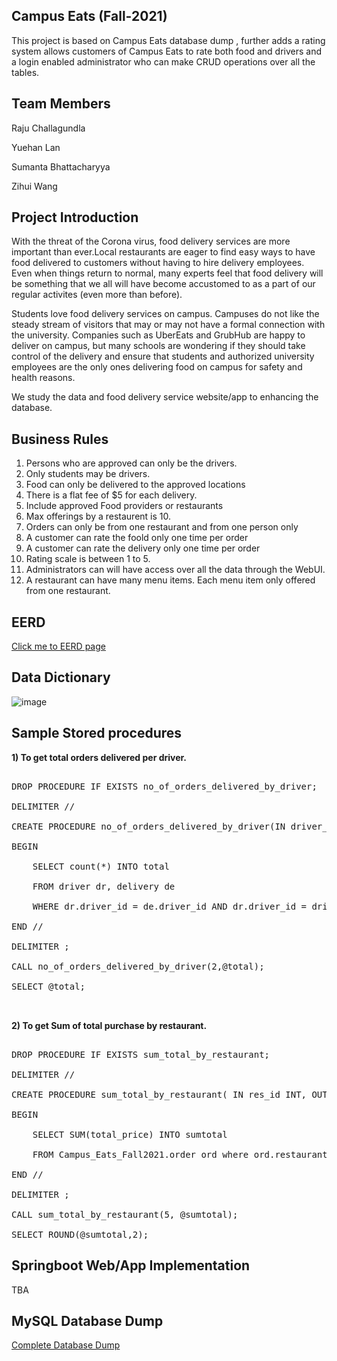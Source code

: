 ## Campus Eats (Fall-2021)
This project is based on Campus Eats database dump , further adds a rating system allows customers of Campus Eats to rate both food and drivers and a login enabled administrator who can make CRUD operations over all the tables.

## Team Members

Raju Challagundla

Yuehan Lan

Sumanta Bhattacharyya

Zihui Wang

## Project Introduction

With the threat of the Corona virus, food delivery services are more important than ever.Local restaurants are eager to find easy ways to have food delivered to customers without having to hire delivery employees. Even when things return to normal, many experts feel that food delivery will be something that we all will have become accustomed to as a part of our regular activites (even more than before).  

Students love food delivery services on campus.  Campuses do not like the steady stream of visitors that may or  may not have a formal connection with the university.  Companies such as UberEats and GrubHub are happy to deliver on campus, but many schools are wondering if they should take control of the delivery and ensure that students and authorized university employees are the only ones delivering food on campus for safety and health reasons.

We study the data and food delivery service website/app to enhancing the database.


## Business Rules
1. Persons who are approved can only be the drivers.
2. Only students may be drivers.
3. Food can only be delivered to the approved locations 
4. There is a flat fee of $5 for each delivery.
5. Include approved Food providers or restaurants
6. Max offerings by a restaurent is 10.
7. Orders can only be from one restaurant and from one person only
8. A customer can rate the foold only one time per order
9. A customer can rate the delivery only one time per order
10. Rating scale is between 1 to 5.
11. Administrators can will have access over all the data through the WebUI.
12. A restaurant can have many menu items. Each menu item only offered from one restaurant.

## EERD
[Click me to EERD page](docs/CampusEats_EERD.pdf)

## Data Dictionary


				

![image](https://user-images.githubusercontent.com/89530932/139565106-7f70b71a-706b-4087-9be1-dc5ff38e4873.png)


## Sample Stored procedures

  
**1) To get total orders delivered per driver.** 
<pre>

DROP PROCEDURE IF EXISTS no_of_orders_delivered_by_driver;

DELIMITER //

CREATE PROCEDURE no_of_orders_delivered_by_driver(IN driver_id INT, OUT total INT)

BEGIN
	
	SELECT count(*) INTO total 
	
	FROM driver dr, delivery de 
	
	WHERE dr.driver_id = de.driver_id AND dr.driver_id = driver_id AND de.delivery_time IS NOT NULL;

END //

DELIMITER ;

CALL no_of_orders_delivered_by_driver(2,@total);

SELECT @total;

   </pre>

**2)  To get Sum of total purchase by restaurant.**

<pre>

DROP PROCEDURE IF EXISTS sum_total_by_restaurant;

DELIMITER //

CREATE PROCEDURE sum_total_by_restaurant( IN res_id INT, OUT sumtotal FLOAT)

BEGIN
	
	SELECT SUM(total_price) INTO sumtotal
	
	FROM Campus_Eats_Fall2021.order ord where ord.restaurant_id = res_id;
 
END //
 
DELIMITER ;

CALL sum_total_by_restaurant(5, @sumtotal);

SELECT ROUND(@sumtotal,2);
</pre>

## Springboot Web/App Implementation
TBA
## MySQL Database Dump

[Complete Database Dump](sql/CampusEats_Dump20211128.sql)


 


